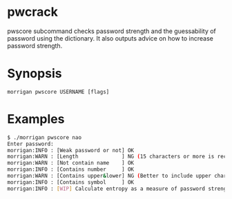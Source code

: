# pwcrack
pwscore subcommand checks password strength and the guessability of password using the dictionary. It also outputs advice on how to increase password strength.

# Synopsis
```
morrigan pwscore USERNAME [flags]
```

# Examples
```sh
$ ./morrigan pwscore nao
Enter password: 
morrigan:INFO : [Weak password or not] OK
morrigan:WARN : [Length              ] NG (15 characters or more is recommended)
morrigan:WARN : [Not contain name    ] OK
morrigan:INFO : [Contains number     ] OK
morrigan:WARN : [Contains upper&lower] NG (Better to include upper character)
morrigan:INFO : [Contains symbol     ] OK
morrigan:INFO : [WIP] Calculate entropy as a measure of password strength
```